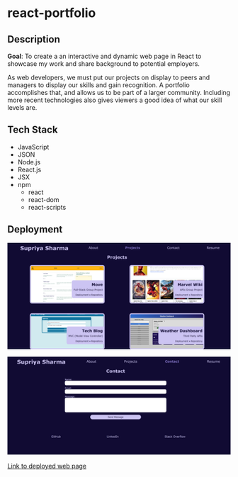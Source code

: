 # react-portfolio

## Description

**Goal**: To create a an interactive and dynamic web page in React to showcase my work and share background to potential employers.

As web developers, we must put our projects on display to peers and managers to display our skills and gain recognition. A portfolio accomplishes that, and allows us to be part of a larger community. Including more recent technologies also gives viewers a good idea of what our skill levels are.

## Tech Stack
- JavaScript
- JSON
- Node.js
- React.js
- JSX
- npm
    - react
    - react-dom
    - react-scripts

## Deployment

![screenshot of the projects page with a couple of projects visible with a screenshot, title, topic, link to deployment and link to the repository. At the bottom, there is a footer with links to different pages](./assets/screenshot-react-portfolio-1.png)

![screenshot of the contact page with a form and 'send messsage' button at the bottom](./assets/scrrenshot-react-portfolio-2.png)

[Link to deployed web page](https://supsha878.github.io/react-portfolio/)